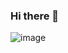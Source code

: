 ### Hi there 👋
![image](https://user-images.githubusercontent.com/129083705/227985479-23eb244c-09d8-46fe-b5e8-d9150fbc8346.png)

<!--
**thomasb026/thomasb026** is a ✨ _special_ ✨ repository because its `README.md` (this file) appears on your GitHub profile.

Here are some ideas to get you started:

- 🔭 I’m currently working on computer
- 🌱 I’m currently learning .programing.
- 👯 I’m looking to collaborate on ... drawing
- 🤔 I’m looking for help with ... everything
- 💬 Ask me about ... nothing
- 📫 How to reach me: ... gl
- 😄 Pronouns: ... idc
- ⚡ Fun fact: ... idk
-->
